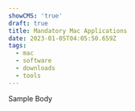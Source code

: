 ```yaml
---
showCMS: 'true'
draft: true
title: Mandatory Mac Applications
date: 2023-01-05T04:05:50.659Z
tags:
  - mac
  - software
  - downloads
  - tools
---
```

S﻿ample Body
